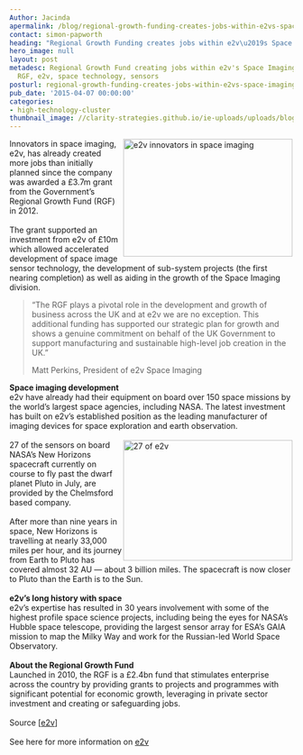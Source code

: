 ```yaml
---
Author: Jacinda
apermalink: /blog/regional-growth-funding-creates-jobs-within-e2vs-space-imaging-division
contact: simon-papworth
heading: "Regional Growth Funding creates jobs within e2v\u2019s Space Imaging division"
hero_image: null
layout: post
metadesc: Regional Growth Fund creating jobs within e2v's Space Imaging department,
  RGF, e2v, space technology, sensors
posturl: regional-growth-funding-creates-jobs-within-e2vs-space-imaging-division
pub_date: '2015-04-07 00:00:00'
categories:
- high-technology-cluster
thumbnail_image: //clarity-strategies.github.io/ie-uploads/uploads/blog/e2v_exterior_mini.jpg
---
```


<p><img alt='e2v innovators in space imaging' src='//clarity-strategies.github.io/ie-uploads/uploads/blog/e2v_exterior_300.jpg' style='float:right; height:209px; margin-left:2px; margin-right:2px; width:300px'/>Innovators in space imaging, e2v, has already created more jobs than initially planned since the company was awarded a £3.7m grant from the Government’s Regional Growth Fund (RGF) in 2012.<br/><br/>The grant supported an investment from e2v of £10m which allowed accelerated development of space image sensor technology, the development of sub-system projects (the first nearing completion) as well as aiding in the growth of the Space Imaging division.</p><blockquote><p>“The RGF plays a pivotal role in the development and growth of business across the UK and at e2v we are no exception. This additional funding has supported our strategic plan for growth and shows a genuine commitment on behalf of the UK Government to support manufacturing and sustainable high-level job creation in the UK.”</p><p>Matt Perkins, President of e2v Space Imaging</p></blockquote><p><strong>Space imaging development</strong><br/>e2v have already had their equipment on board over 150 space missions by the world’s largest space agencies, including NASA. The latest investment has built on e2v’s established position as the leading manufacturer of imaging devices for space exploration and earth observation.<br/><br/><img alt='27 of e2v's sensors onboard NASA's New Horizons mission to Pluto' src='//clarity-strategies.github.io/ie-uploads/uploads/blog/rsz_satelliteapproachingpluto.jpg' style='float:right; height:214px; margin-left:2px; margin-right:2px; width:300px'/>27 of the sensors on board NASA’s New Horizons spacecraft currently on course to fly past the dwarf planet Pluto in July, are provided by the Chelmsford based company.<br/><br/>After more than nine years in space, New Horizons is travelling at nearly 33,000 miles per hour, and its journey from Earth to Pluto has covered almost 32 AU — about 3 billion miles. The spacecraft is now closer to Pluto than the Earth is to the Sun.<br/><br/><strong>e2v’s long history with space</strong><br/>e2v’s expertise has resulted in 30 years involvement with some of the highest profile space science projects, including being the eyes for NASA’s Hubble space telescope, providing the largest sensor array for ESA’s GAIA mission to map the Milky Way and work for the Russian-led World Space Observatory.<br/><br/><strong>About the Regional Growth Fund</strong><br/>Launched in 2010, the RGF is a £2.4bn fund that stimulates enterprise across the country by providing grants to projects and programmes with significant potential for economic growth, leveraging in private sector investment and creating or safeguarding jobs.<br/><br/>Source [<a href='http://www.e2v.com/news/regional-growth-funding-aids-in-the-success-of-e2vs-space-imaging-division/' target='_blank'>e2v</a>]<br/><br/>See here for more information on <a href='http://www.investessex.co.uk/studies/case-studies/e2v-technologies/' target='_blank'>e2v</a></p>